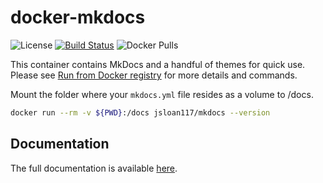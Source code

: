 # docker-mkdocs

![License](https://img.shields.io/badge/License-GPLv3-blue.svg)
[![Build Status](https://travis-ci.com/jsloan117/docker-mkdocs.svg?branch=master)](https://travis-ci.com/jsloan117/docker-mkdocs)
![Docker Pulls](https://img.shields.io/docker/pulls/jsloan117/mkdocs.svg)

This container contains MkDocs and a handful of themes for quick use. Please see [Run from Docker registry](http://jsloan117.github.io/mkdocs/run-from-docker-registry) for more details and commands.

Mount the folder where your `mkdocs.yml` file resides as a volume to /docs.

``` bash
docker run --rm -v ${PWD}:/docs jsloan117/mkdocs --version
```

## Documentation

The full documentation is available [here](http://jsloan117.github.io/mkdocs).
